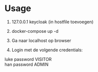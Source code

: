 # Usage

1. 127.0.0.1	keycloak (in hostfile toevoegen)

2. docker-compose up -d

3. Ga naar localhost op browser

4. Login met de volgende credentials:

luke	password	VISITOR  
han	password	ADMIN


